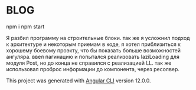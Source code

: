 # BLOG
npm i
npm start

Я разбил программу на строительные блоки. так же я усложнил подход к архитектуре и некоторым приемам в коде, я хотел приблизиться
к хорошему боевому проэкту, что бы показать больше возможностей ангуляра. ввел пагинацию и попытался реализовать laziLoading 
для модуля Post, но до конца не справился с реализацией LL.
так же использовал проброс информации до компонента, через ресолвер.


This project was generated with [Angular CLI](https://github.com/angular/angular-cli) version 12.0.0.

